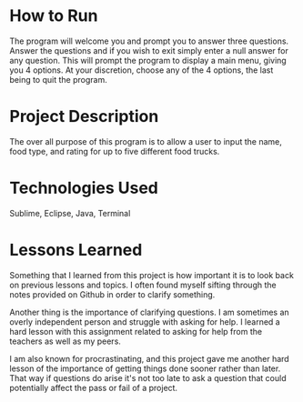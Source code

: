 # How to Run
The program will welcome you and prompt you to answer three questions. Answer the questions and if you wish to exit simply enter a null answer for any question. This will prompt the program to display a main menu, giving you 4 options. At your discretion, choose any of the 4 options, the last being to quit the program.

# Project Description
The over all purpose of this program is to allow a user to input the name, food type, and rating for up to five different food trucks.

# Technologies Used
Sublime, Eclipse, Java, Terminal

# Lessons Learned
Something that I learned from this project is how important it is to look back on previous lessons and topics. I often found myself sifting through the notes provided on Github in order to clarify something.

Another thing is the importance of clarifying questions. I am sometimes an overly independent person and struggle with asking for help. I learned a hard lesson with this assignment related to asking for help from the teachers as well as my peers. 

I am also known for procrastinating, and this project gave me another hard lesson of the importance of getting things done sooner rather than later. That way if questions do arise it's not too late to ask a question that could potentially affect the pass or fail of a project.